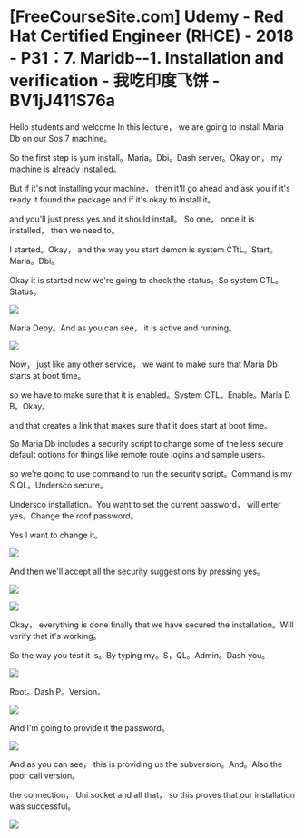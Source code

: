 # [FreeCourseSite.com] Udemy - Red Hat Certified Engineer (RHCE) - 2018 - P31：7. Maridb--1. Installation and verification - 我吃印度飞饼 - BV1jJ411S76a

Hello students and welcome In this lecture， we are going to install Maria Db on our Sos 7 machine。

So the first step is yum install。Maria。Dbi。Dash server。Okay on， my machine is already installed。

But if it's not installing your machine， then it'll go ahead and ask you if it's ready it found the package and if it's okay to install it。

 and you'll just press yes and it should install。 So one， once it is installed， then we need to。

I started。Okay， and the way you start demon is system CTtL。Start。Maria。Dbi。

Okay it is started now we're going to check the status。So system CTL。Status。



![](img/93874523adeb3d4db8673c934df7b9c2_1.png)

Maria Deby。And as you can see， it is active and running。



![](img/93874523adeb3d4db8673c934df7b9c2_3.png)

Now， just like any other service， we want to make sure that Maria Db starts at boot time。

 so we have to make sure that it is enabled。System CTL。Enable。Maria D B。Okay。

 and that creates a link that makes sure that it does start at boot time。

So Maria Db includes a security script to change some of the less secure default options for things like remote route logins and sample users。

 so we're going to use command to run the security script。Command is my S QL。Undersco secure。

Undersco installation。You want to set the current password， will enter yes。Change the roof password。

 Yes I want to change it。

![](img/93874523adeb3d4db8673c934df7b9c2_5.png)

And then we'll accept all the security suggestions by pressing yes。



![](img/93874523adeb3d4db8673c934df7b9c2_7.png)

![](img/93874523adeb3d4db8673c934df7b9c2_8.png)

Okay， everything is done finally that we have secured the installation。Will verify that it's working。

 So the way you test it is。By typing my。S，QL。Admin。Dash you。



![](img/93874523adeb3d4db8673c934df7b9c2_10.png)

Root。Dash P。Version。

![](img/93874523adeb3d4db8673c934df7b9c2_12.png)

And I'm going to provide it the password。

![](img/93874523adeb3d4db8673c934df7b9c2_14.png)

And as you can see， this is providing us the subversion。And。Also the poor call version。

 the connection， Uni socket and all that， so this proves that our installation was successful。



![](img/93874523adeb3d4db8673c934df7b9c2_16.png)